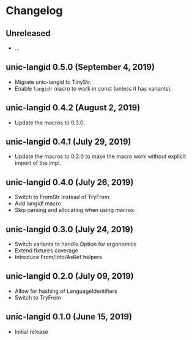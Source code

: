 # Changelog

## Unreleased

  - …

## unic-langid 0.5.0 (September 4, 2019)

  - Migrate unic-langid to TinyStr.
  - Enable `langid!` macro to work in const (unless it has variants).

## unic-langid 0.4.2 (August 2, 2019)

  - Update the macros to 0.3.0.

## unic-langid 0.4.1 (July 29, 2019)

  - Update the macros to 0.2.0 to make the macro work without explicit import of the impl.

## unic-langid 0.4.0 (July 26, 2019)

  - Switch to FromStr instead of TryFrom
  - Add langid! macro
  - Skip parsing and allocating when using macros

## unic-langid 0.3.0 (July 24, 2019)

  - Switch variants to handle Option for ergonomics
  - Extend fixtures coverage
  - Introduce From/Into/AsRef helpers

## unic-langid 0.2.0 (July 09, 2019)

  - Allow for hashing of LanguageIdentifiers
  - Switch to TryFrom

## unic-langid 0.1.0 (June 15, 2019)

  - Initial release
